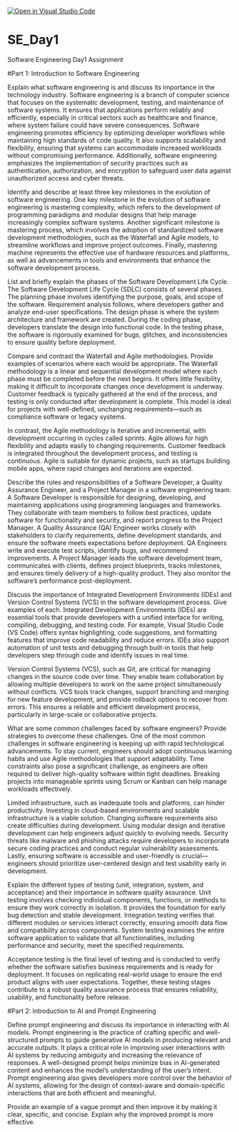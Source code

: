 [![Open in Visual Studio Code](https://classroom.github.com/assets/open-in-vscode-2e0aaae1b6195c2367325f4f02e2d04e9abb55f0b24a779b69b11b9e10269abc.svg)](https://classroom.github.com/online_ide?assignment_repo_id=19001293&assignment_repo_type=AssignmentRepo)
# SE_Day1
Software Engineering Day1 Assignment

#Part 1: Introduction to Software Engineering

Explain what software engineering is and discuss its importance in the technology industry.
Software engineering is a branch of computer science that focuses on the systematic development, testing, and maintenance of software systems. It ensures that applications perform reliably and efficiently, especially in critical sectors such as healthcare and finance, where system failure could have severe consequences. Software engineering promotes efficiency by optimizing developer workflows while maintaining high standards of code quality. It also supports scalability and flexibility, ensuring that systems can accommodate increased workloads without compromising performance. Additionally, software engineering emphasizes the implementation of security practices such as authentication, authorization, and encryption to safeguard user data against unauthorized access and cyber threats.

Identify and describe at least three key milestones in the evolution of software engineering.
One key milestone in the evolution of software engineering is mastering complexity, which refers to the development of programming paradigms and modular designs that help manage increasingly complex software systems. Another significant milestone is mastering process, which involves the adoption of standardized software development methodologies, such as the Waterfall and Agile models, to streamline workflows and improve project outcomes. Finally, mastering machine represents the effective use of hardware resources and platforms, as well as advancements in tools and environments that enhance the software development process.

List and briefly explain the phases of the Software Development Life Cycle.
The Software Development Life Cycle (SDLC) consists of several phases. The planning phase involves identifying the purpose, goals, and scope of the software. Requirement analysis follows, where developers gather and analyze end-user specifications. The design phase is where the system architecture and framework are created. During the coding phase, developers translate the design into functional code. In the testing phase, the software is rigorously examined for bugs, glitches, and inconsistencies to ensure quality before deployment.

Compare and contrast the Waterfall and Agile methodologies. Provide examples of scenarios where each would be appropriate.
The Waterfall methodology is a linear and sequential development model where each phase must be completed before the next begins. It offers little flexibility, making it difficult to incorporate changes once development is underway. Customer feedback is typically gathered at the end of the process, and testing is only conducted after development is complete. This model is ideal for projects with well-defined, unchanging requirements—such as compliance software or legacy systems.

In contrast, the Agile methodology is iterative and incremental, with development occurring in cycles called sprints. Agile allows for high flexibility and adapts easily to changing requirements. Customer feedback is integrated throughout the development process, and testing is continuous. Agile is suitable for dynamic projects, such as startups building mobile apps, where rapid changes and iterations are expected.

Describe the roles and responsibilities of a Software Developer, a Quality Assurance Engineer, and a Project Manager in a software engineering team.
A Software Developer is responsible for designing, developing, and maintaining applications using programming languages and frameworks. They collaborate with team members to follow best practices, update software for functionality and security, and report progress to the Project Manager. A Quality Assurance (QA) Engineer works closely with stakeholders to clarify requirements, define development standards, and ensure the software meets expectations before deployment. QA Engineers write and execute test scripts, identify bugs, and recommend improvements. A Project Manager leads the software development team, communicates with clients, defines project blueprints, tracks milestones, and ensures timely delivery of a high-quality product. They also monitor the software’s performance post-deployment.

Discuss the importance of Integrated Development Environments (IDEs) and Version Control Systems (VCS) in the software development process. Give examples of each.
Integrated Development Environments (IDEs) are essential tools that provide developers with a unified interface for writing, compiling, debugging, and testing code. For example, Visual Studio Code (VS Code) offers syntax highlighting, code suggestions, and formatting features that improve code readability and reduce errors. IDEs also support automation of unit tests and debugging through built-in tools that help developers step through code and identify issues in real time.

Version Control Systems (VCS), such as Git, are critical for managing changes in the source code over time. They enable team collaboration by allowing multiple developers to work on the same project simultaneously without conflicts. VCS tools track changes, support branching and merging for new feature development, and provide rollback options to recover from errors. This ensures a reliable and efficient development process, particularly in large-scale or collaborative projects.

What are some common challenges faced by software engineers? Provide strategies to overcome these challenges.
One of the most common challenges in software engineering is keeping up with rapid technological advancements. To stay current, engineers should adopt continuous learning habits and use Agile methodologies that support adaptability. Time constraints also pose a significant challenge, as engineers are often required to deliver high-quality software within tight deadlines. Breaking projects into manageable sprints using Scrum or Kanban can help manage workloads effectively.

Limited infrastructure, such as inadequate tools and platforms, can hinder productivity. Investing in cloud-based environments and scalable infrastructure is a viable solution. Changing software requirements also create difficulties during development. Using modular design and iterative development can help engineers adjust quickly to evolving needs. Security threats like malware and phishing attacks require developers to incorporate secure coding practices and conduct regular vulnerability assessments. Lastly, ensuring software is accessible and user-friendly is crucial—engineers should prioritize user-centered design and test usability early in development.

Explain the different types of testing (unit, integration, system, and acceptance) and their importance in software quality assurance.
Unit testing involves checking individual components, functions, or methods to ensure they work correctly in isolation. It provides the foundation for early bug detection and stable development. Integration testing verifies that different modules or services interact correctly, ensuring smooth data flow and compatibility across components. System testing examines the entire software application to validate that all functionalities, including performance and security, meet the specified requirements.

Acceptance testing is the final level of testing and is conducted to verify whether the software satisfies business requirements and is ready for deployment. It focuses on replicating real-world usage to ensure the end product aligns with user expectations. Together, these testing stages contribute to a robust quality assurance process that ensures reliability, usability, and functionality before release.

#Part 2: Introduction to AI and Prompt Engineering


Define prompt engineering and discuss its importance in interacting with AI models.
Prompt engineering is the practice of crafting specific and well-structured prompts to guide generative AI models in producing relevant and accurate outputs. It plays a critical role in improving user interactions with AI systems by reducing ambiguity and increasing the relevance of responses. A well-designed prompt helps minimize bias in AI-generated content and enhances the model’s understanding of the user’s intent. Prompt engineering also gives developers more control over the behavior of AI systems, allowing for the design of context-aware and domain-specific interactions that are both efficient and meaningful.

Provide an example of a vague prompt and then improve it by making it clear, specific, and concise. Explain why the improved prompt is more effective.

